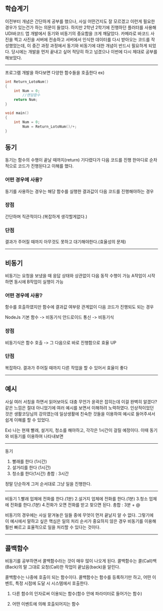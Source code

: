 ## 학습계기
이전부터 개념은 간단하게 공부를 했으나, 사실 어떤건지도 잘 모르겠고 이런게 필요한 경우가 있는건가 하는 의문이 들었다. 하지만 2학년 2학기에 진행하던 플러터를 사용해 UDI바코드 앱 개발에서 동기와 비동기의 중요함을 크게 깨달았다. 카메라로 바코드 사진을 찍고 사진을 서버에 전송하고 서버에서 인식한 데이터를 다시 받아오는 코드를 작성했었는데, 이 중간 과정 과정에서 동기와 비동기에 대한 개념이 반드시 필요하게 되었다. 당시에는 개발을 먼저 끝내고 싶어 적당히 하고 넘겼으나 이번에 다시 제대로 공부를 해보았다.

___

프로그램 개발을 하다보면 다양한 함수들을 호출한다
ex) 
```c
int Return_LotoNum()
{
	int Num = 0;
    	//랜덤함수
	return Num;
}

void main()
{
	int Num = 0;
    	Num = Return_LotoNum()/+;
}
```
## 동기
동기는 함수의 수행이 끝날 때까지(return) 기다렸다가 다음 코드를 진행
한마디로 순차적으로 코드가 진행된다고 이해를 했다.

### 어떤 경우에 사용❔
동기를 사용하는 경우는 해당 함수를 실행한 결과값이 다음 코드를 진행해야하는 경우

### 장점
간단하며 직관적이다.(복잡하게 생각할게없다.)

### 단점
결과가 주어질 때까지 아무것도 못하고 대기해야한다.(효율성의 문제)


___

## 비동기
비동기는 요청을 보냈을 때 응답 상태와 상관없이 다음 동작 수행이 가능
A작업이 시작하면 동시에 B작업이 실행이 가능

### 어떤 경우에 사용❔
함수를 호출하였지만 함수에 결과값 여부랑 관계없이 다음 코드가 진행되도 되는 경우

NodeJs 기본 함수 -> 비동기식
안드로이드 통신 -> 비동기식

### 장점
비동기식은 함수 호출 -> 그 다음으로 바로 진행함으로 효율 UP

### 단점
복잡하다.
결과가 주어질 때까지 다른 작업을 할 수 있어서 효율이 좋다

___
## 예시
사실 여러 서칭을 하면서 읽어보아도 대충 무언가 윤곽은 잡히는데 이걸 완벽히 알겠다? 같은 느낌은 절대 아니었기에 여러 예시를 보면서 이해하려 노력하였다. 인상적이었던 것은 생활코딩님의 강의였는데 일상생활에 친숙한 것들을 이용하여 예시로 들어주셔서 쉽게 이해를 할 수 있었다.


Ex) 나는 현재 빨래, 설거지, 청소를 해야하고, 각각은 1시간이 걸릴 예정이다. 이때 동기와 비동기를 이용하여 나타내보면
___

동기
1. 빨래를 한다 (1시간)
2. 설거리를 한다 (1시간)
3. 청소를 한다(1시간)
총합 : 3시간

정말 단순하게 그저 순서대로 그냥 일을 진행한다. 
___

비동기
1.빨래 업체에 전화를 한다.(1분)
2.설거지 업체에 전화를 한다.(1분)
3.청소 업체에 전화를 한다.(1분)
4.전화가 오면 전화를 받고 찾으면 된다.
총합 : 3분 + @

비동기의 경우에는 사실 맡겨놓은 일들 중에 무엇이 먼저 끝날지 알 수 없다. 그렇기에 이 예시에서 말하고 싶은 핵심은 일의 처리 순서가 중요하지 않은 경우 비동기를 이용해 훨씬 빠르고 효율적으로 일을 처리할 수 있다는 것이다.
___

## 콜백함수
비동기를 공부하면서 콜백함수라는 것이 매우 많이 나오게 된다.
콜백함수는 콜(Call)백(Back)의 말 그대로 요청(Call)한 작업이 끝났음(back)을 알린다.

콜백함수는 나중에 호출이 되는 함수이다.
콜백함수는 함수를 등록하기만 하고, 어떤 이벤트, 특정 시점에 도달 시 시스템에서 호출한다.

1. 다른 함수의 인자로써 이용되는 함수(함수 안에 파라미터로 들어가는 함수)

2. 어떤 이벤트에 의해 호출되어지는 함수



